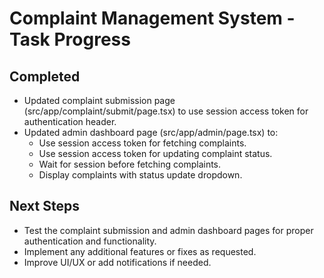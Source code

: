 # Complaint Management System - Task Progress

## Completed
- Updated complaint submission page (src/app/complaint/submit/page.tsx) to use session access token for authentication header.
- Updated admin dashboard page (src/app/admin/page.tsx) to:
  - Use session access token for fetching complaints.
  - Use session access token for updating complaint status.
  - Wait for session before fetching complaints.
  - Display complaints with status update dropdown.

## Next Steps
- Test the complaint submission and admin dashboard pages for proper authentication and functionality.
- Implement any additional features or fixes as requested.
- Improve UI/UX or add notifications if needed.
